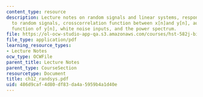 ```yaml
---
content_type: resource
description: Lecture notes on random signals and linear systems, response of LTI systems
  to random signals, crosscorrelation function between x[n]and y[n], autocorrelation
  function of y[n], white noise inputs, and the power spectrum.
file: https://ol-ocw-studio-app-qa.s3.amazonaws.com/courses/hst-582j-biomedical-signal-and-image-processing-spring-2007/486d9caf4d80df83da4a5959b4a1d40e_ch12_randsys.pdf
file_type: application/pdf
learning_resource_types:
- Lecture Notes
ocw_type: OCWFile
parent_title: Lecture Notes
parent_type: CourseSection
resourcetype: Document
title: ch12_randsys.pdf
uid: 486d9caf-4d80-df83-da4a-5959b4a1d40e
---
```

